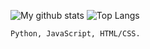 ![My github stats](https://github-readme-stats.vercel.app/api?username=XxB1a&show_icons=true&hide_border=true&count_private=true&include_all_commits=true&theme=radical)
![Top Langs](https://github-readme-stats.vercel.app/api/top-langs/?username=XxB1a&show_icons=true&hide_border=true&count_private=true&include_all_commits=true&theme=radical)
<!---
AzloTaken/AzloTaken is a ✨ special ✨ repository because its `README.md` (this file) appears on your GitHub profile.
You can click the Preview link to take a look at your changes.
--->

<code>Python, JavaScript, HTML/CSS.</code>
